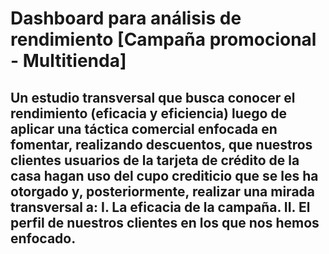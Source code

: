 # Dashboard para análisis de rendimiento [Campaña promocional - Multitienda]
## Un estudio transversal que busca conocer el rendimiento (eficacia y eficiencia) luego de aplicar una táctica comercial enfocada en fomentar, realizando descuentos, que nuestros clientes usuarios de la tarjeta de crédito de la casa hagan uso del cupo crediticio que se les ha otorgado y, posteriormente, realizar una mirada transversal a: I. La eficacia de la campaña. II. El perfil de nuestros clientes en los que nos hemos enfocado.
